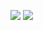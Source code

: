 <a href="https://codeclimate.com/github/90909A/frontend-project-lvl2/maintainability"><img src="https://api.codeclimate.com/v1/badges/b5ca5ac82fae89a4bdc4/maintainability" /></a>
<a href="https://codeclimate.com/github/90909A/frontend-project-lvl2/test_coverage"><img src="https://api.codeclimate.com/v1/badges/b5ca5ac82fae89a4bdc4/test_coverage" /></a>
